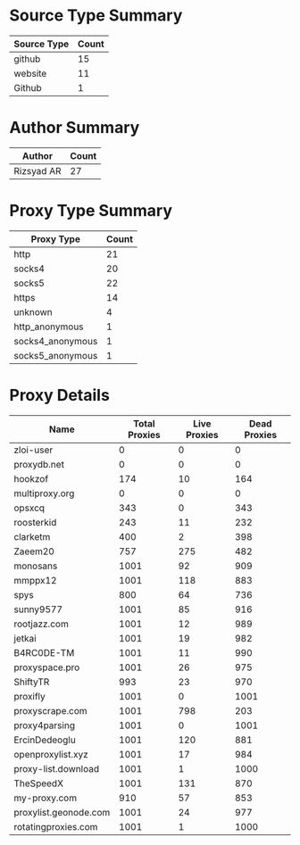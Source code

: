 # Source Type Summary

| Source Type | Count |
|-------------|-------|
| github | 15 |
| website | 11 |
| Github | 1 |


# Author Summary

| Author | Count |
|--------|-------|
| Rizsyad AR | 27 |


# Proxy Type Summary

| Proxy Type | Count |
|------------|-------|
| http | 21 |
| socks4 | 20 |
| socks5 | 22 |
| https | 14 |
| unknown | 4 |
| http_anonymous | 1 |
| socks4_anonymous | 1 |
| socks5_anonymous | 1 |


# Proxy Details

| Name | Total Proxies | Live Proxies | Dead Proxies |
|------|---------------|--------------|---------------|
| zloi-user | 0 | 0 | 0 |
| proxydb.net | 0 | 0 | 0 |
| hookzof | 174 | 10 | 164 |
| multiproxy.org | 0 | 0 | 0 |
| opsxcq | 343 | 0 | 343 |
| roosterkid | 243 | 11 | 232 |
| clarketm | 400 | 2 | 398 |
| Zaeem20 | 757 | 275 | 482 |
| monosans | 1001 | 92 | 909 |
| mmppx12 | 1001 | 118 | 883 |
| spys | 800 | 64 | 736 |
| sunny9577 | 1001 | 85 | 916 |
| rootjazz.com | 1001 | 12 | 989 |
| jetkai | 1001 | 19 | 982 |
| B4RC0DE-TM | 1001 | 11 | 990 |
| proxyspace.pro | 1001 | 26 | 975 |
| ShiftyTR | 993 | 23 | 970 |
| proxifly | 1001 | 0 | 1001 |
| proxyscrape.com | 1001 | 798 | 203 |
| proxy4parsing | 1001 | 0 | 1001 |
| ErcinDedeoglu | 1001 | 120 | 881 |
| openproxylist.xyz | 1001 | 17 | 984 |
| proxy-list.download | 1001 | 1 | 1000 |
| TheSpeedX | 1001 | 131 | 870 |
| my-proxy.com | 910 | 57 | 853 |
| proxylist.geonode.com | 1001 | 24 | 977 |
| rotatingproxies.com | 1001 | 1 | 1000 |
